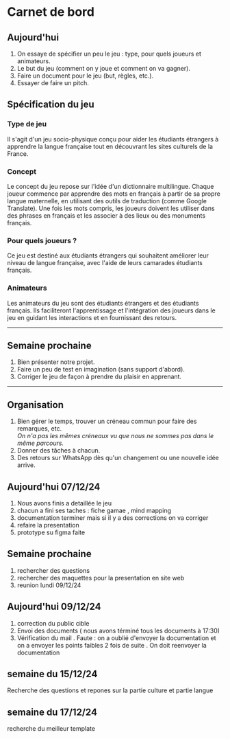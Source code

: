 # Carnet de bord

## Aujourd'hui

1. On essaye de spécifier un peu le jeu : type, pour quels joueurs et animateurs.
2. Le but du jeu (comment on y joue et comment on va gagner).
3. Faire un document pour le jeu (but, règles, etc.).
4. Essayer de faire un pitch.



## Spécification du jeu

### Type de jeu
Il s'agit d'un jeu socio-physique conçu pour aider les étudiants étrangers à apprendre la langue française tout en découvrant les sites culturels de la France.

### Concept
Le concept du jeu repose sur l'idée d'un dictionnaire multilingue. Chaque joueur commence par apprendre des mots en français à partir de sa propre langue maternelle, en utilisant des outils de traduction (comme Google Translate). Une fois les mots compris, les joueurs doivent les utiliser dans des phrases en français et les associer à des lieux ou des monuments français.

### Pour quels joueurs ?
Ce jeu est destiné aux étudiants étrangers qui souhaitent améliorer leur niveau de langue française, avec l'aide de leurs camarades étudiants français.

### Animateurs
Les animateurs du jeu sont des étudiants étrangers et des étudiants français. Ils faciliteront l'apprentissage et l'intégration des joueurs dans le jeu en guidant les interactions et en fournissant des retours.

---

## Semaine prochaine

1. Bien présenter notre projet.
2. Faire un peu de test en imagination (sans support d'abord).
3. Corriger le jeu de façon à prendre du plaisir en apprenant.

---

## Organisation

1. Bien gérer le temps, trouver un créneau commun pour faire des remarques, etc.  
   *On n'a pas les mêmes créneaux vu que nous ne sommes pas dans le même parcours.*
2. Donner des tâches à chacun.
3. Des retours sur WhatsApp dès qu'un changement ou une nouvelle idée arrive.


## Aujourd'hui  07/12/24

1. Nous avons finis a detaillée le jeu 
2. chacun a fini ses taches : fiche gamae , mind mapping
3. documentation terminer mais si il y a des corrections on va corriger
4. refaire la presentation
5. prototype su figma faite 

## Semaine prochaine

1. rechercher des questions
2. rechercher des maquettes pour la presentation en site web 
3. reunion lundi 09/12/24

## Aujourd'hui  09/12/24
1. correction du public cible 
2. Envoi des documents ( nous avons términé tous les documents à 17:30)
3. Vérification du mail . Faute : on a oublié d'envoyer la documentation et on a envoyer les points faibles 2 fois de suite . On doit reenvoyer la documentation

##  semaine du 15/12/24

Recherche des questions et repones sur la partie culture et partie langue

##  semaine du 17/12/24

recherche du meilleur template










